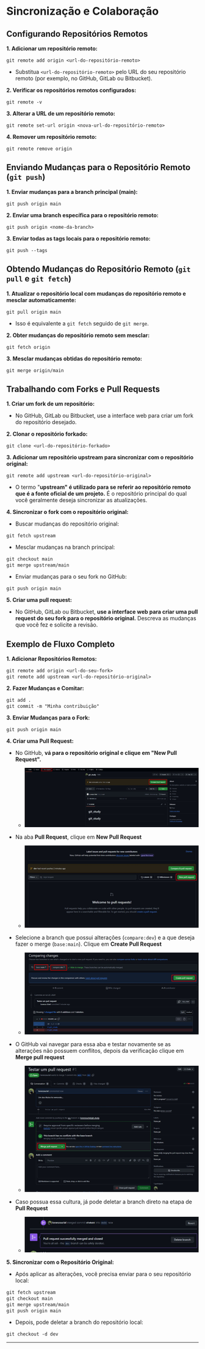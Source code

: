 # Sincronização e Colaboração

## Configurando Repositórios Remotos
**1. Adicionar um repositório remoto:**
```shell
git remote add origin <url-do-repositório-remoto>
```
- Substitua `<url-do-repositório-remoto>` pelo URL do seu repositório remoto (por exemplo, no GitHub, GitLab ou Bitbucket).

**2. Verificar os repositórios remotos configurados:**
```shell
git remote -v
```

**3. Alterar a URL de um repositório remoto:**
```shell
git remote set-url origin <nova-url-do-repositório-remoto>
```

**4. Remover um repositório remoto:**
```shell
git remote remove origin
```

## Enviando Mudanças para o Repositório Remoto (`git push`)
**1. Enviar mudanças para a branch principal (main):**
```shell
git push origin main
```

**2. Enviar uma branch específica para o repositório remoto:**
```shell
git push origin <nome-da-branch>
```

**3. Enviar todas as tags locais para o repositório remoto:**
```shell
git push --tags
```

## Obtendo Mudanças do Repositório Remoto (`git pull` e `git fetch`)

**1. Atualizar o repositório local com mudanças do repositório remoto e mesclar automaticamente:**
```shell
git pull origin main
```
- Isso é equivalente a `git fetch` seguido de `git merge`.

**2. Obter mudanças do repositório remoto sem mesclar:**
```shell
git fetch origin
```

**3. Mesclar mudanças obtidas do repositório remoto:**
```shell
git merge origin/main
```

## Trabalhando com Forks e Pull Requests

**1. Criar um fork de um repositório:**
- No GitHub, GitLab ou Bitbucket, use a interface web para criar um fork do repositório desejado.

**2. Clonar o repositório forkado:**
```shell
git clone <url-do-repositório-forkado>
```

**3. Adicionar um repositório upstream para sincronizar com o repositório original:**
```shell
git remote add upstream <url-do-repositório-original>
```
- O termo "**upstream" é utilizado para se referir ao repositório remoto que é a fonte oficial de um projeto.** É o repositório principal do qual você geralmente deseja sincronizar as atualizações.

**4. Sincronizar o fork com o repositório original:**
- Buscar mudanças do repositório original:
```shell
git fetch upstream
```

- Mesclar mudanças na branch principal:
```shell
git checkout main
git merge upstream/main
```

- Enviar mudanças para o seu fork no GitHub:
```shell
git push origin main
```

**5. Criar uma pull request:**
- No GitHub, GitLab ou Bitbucket, **use a interface web para criar uma pull request do seu fork para o repositório original.** Descreva as mudanças que você fez e solicite a revisão.

## Exemplo de Fluxo Completo
**1. Adicionar Repositórios Remotos:**
```shell
git remote add origin <url-do-seu-fork>
git remote add upstream <url-do-repositório-original>
```

**2. Fazer Mudanças e Comitar:**
```shell
git add .
git commit -m "Minha contribuição"
```

**3. Enviar Mudanças para o Fork:**
```shell
git push origin main
```

**4. Criar uma Pull Request:**
- No GitHub, **vá para o repositório original e clique em "New Pull Request".**
    - ![example_pull_request](/topics/img/04/pull_request_01.jpg)

- Na aba **Pull Request**, clique em **New Pull Request**
    - ![example_pull_request](/topics/img/04/pull_request_02.jpg)

- Selecione a branch que possui alterações (`compare:dev`) e a que deseja fazer o merge (`base:main`). Clique em **Create Pull Request**
    - ![example_pull_request](/topics/img/04/pull_request_03.jpg)

- O GitHub vai navegar para essa aba e testar novamente se as alterações não possuem conflitos, depois da verificação clique em **Merge pull request**
    - ![example_pull_request](/topics/img/04/pull_request_04.jpg)

- Caso possua essa cultura, já pode deletar a branch direto na etapa de **Pull Request**
    - ![example_pull_request](/topics/img/04/pull_request_05.jpg)


**5. Sincronizar com o Repositório Original:**
- Após aplicar as alterações, você precisa enviar para o seu repositório local:
```shell
git fetch upstream
git checkout main
git merge upstream/main
git push origin main
```

- Depois, pode deletar a branch do repositório local:
```shell
git checkout -d dev
```
---